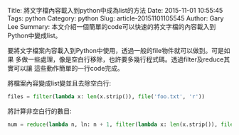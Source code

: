 Title: 將文字檔內容載入到python中成為list的方法
Date: 2015-11-01 10:55:45
Tags: python
Category: python
Slug: article-20151101105545
Author: Gary Lee
Summary: 本文介紹一個簡單的code可以快速的將文字檔的內容載入到Python中變成list。

要將文字檔案內容載入到Python中使用，透過一般的file物件就可以做到。可是如果
多做一些處理，像是空白行移除，也許要多幾行程式碼。透過filter及reduce其實可以讓
這些動作簡單的一行code完成。

將檔案內容變成list變並且去除空白行:
```python
files = filter(lambda x: len(x.strip()), file('foo.txt', 'r'))
```

將計算非空白行的數目:
```python
num = reduce(lambda n, ln: n + 1, filter(lambda x: len(x.strip()), file('foo.txt', 'r')), 0)
```